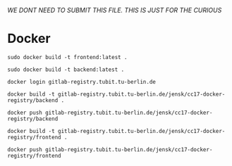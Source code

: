 *WE DONT NEED TO SUBMIT THIS FILE. THIS IS JUST FOR THE CURIOUS*

# Docker

```
sudo docker build -t frontend:latest .

sudo docker build -t backend:latest .

docker login gitlab-registry.tubit.tu-berlin.de

docker build -t gitlab-registry.tubit.tu-berlin.de/jensk/cc17-docker-registry/backend .

docker push gitlab-registry.tubit.tu-berlin.de/jensk/cc17-docker-registry/backend

docker build -t gitlab-registry.tubit.tu-berlin.de/jensk/cc17-docker-registry/frontend .

docker push gitlab-registry.tubit.tu-berlin.de/jensk/cc17-docker-registry/frontend
```

